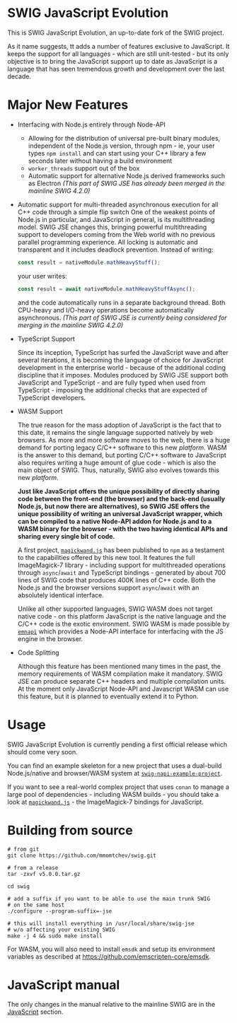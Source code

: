 # SWIG JavaScript Evolution

This is SWIG JavaScript Evolution, an up-to-date fork of the SWIG project.

As it name suggests, tt adds a number of features exclusive to JavaScript. It keeps the support for all languages - which are still unit-tested - but its only objective is to bring the JavaScript support up to date as JavaScript is a language that has seen tremendous growth and development over the last decade.

# Major New Features

* Interfacing with Node.js entirely through Node-API
  - Allowing for the distribution of universal pre-built binary modules, independent of the Node.js version, through npm - ie, your user types `npm install` and can start using your C++ library a few seconds later without having a build environment
  - `worker_threads` support out of the box
  - Automatic support for alternative Node.js derived frameworks such as Electron
  *(This part of SWIG JSE has already been merged in the mainline SWIG 4.2.0)*

* Automatic support for multi-threaded asynchronous execution for all C++ code through a simple flip switch
  One of the weakest points of Node.js in particular, and JavaScript in general, is its multithreading model. SWIG JSE changes this, bringing powerful multithreading support to developers coming from the Web world with no previous parallel programming experience. All locking is automatic and transparent and it includes deadlock prevention. Instead of writing:
   ```js
   const result = nativeModule.mathHeavyStuff();
   ```
   your user writes:
   ```js
   const result = await nativeModule.mathHeavyStuffAsync();
   ```
   and the code automatically runs in a separate background thread. Both CPU-heavy and I/O-heavy operations become automatically asynchronous.
  *(This part of SWIG JSE is currently being considered for merging in the mainline SWIG 4.2.0)*

* TypeScript Support

  Since its inception, TypeScript has surfed the JavaScript wave and after several iterations, it is becoming the language of choice for JavaScript development in the enterprise world - because of the additional coding discipline that it imposes. Modules produced by SWIG JSE support both JavaScript and TypeScript - and are fully typed when used from TypeScript - imposing the additional checks that are expected of TypeScript developers.

* WASM Support

  The true reason for the mass adoption of JavaScript is the fact that to this date, it remains the single language supported natively by web browsers. As more and more software moves to the web, there is a huge demand for porting legacy C/C++ software to this new *platform*. WASM is the answer to this demand, but porting C/C++ software to JavaScript also requires writing a huge amount of glue code - which is also the main object of SWIG. Thus, naturally, SWIG also evolves towards this new *platform*.

  **Just like JavaScript offers the unique possibility of directly sharing code between the front-end (the browser) and the back-end (usually Node.js, but now there are alternatives), so SWIG JSE offers the unique possibility of writing an universal JavaScript wrapper, which can be compiled to a native Node-API addon for Node.js and to a WASM binary for the browser - with the two having identical APIs and sharing every single bit of code.**

  A first project, [`magickwand.js`](https://github.com/mmomtchev/magickwand.js) has been published to `npm` as a testament to the capabilities offered by this new tool. It features the full ImageMagick-7 library - including support for multithreaded operations through `async`/`await` and TypeScript bindings - generated by about 700 lines of SWIG code that produces 400K lines of C++ code. Both the Node.js and the browser versions support `async`/`await` with an absolutely identical interface.
  
  Unlike all other supported languages, SWIG WASM does not target native code - on this platform JavaScript is the native language and the C/C++ code is the exotic environment. SWIG WASM is made possible by [`emnapi`](https://github.com/toyobayashi/emnapi) which provides a Node-API interface for interfacing with the JS engine in the browser.

* Code Splitting

  Although this feature has been mentioned many times in the past, the memory requirements of WASM compilation make it mandatory. SWIG JSE can produce separate C++ headers and multiple compilation units. At the moment only JavaScript Node-API and Javascript WASM can use this feature, but it is planned to eventually extend it to Python.


# Usage

SWIG JavaScript Evolution is currently pending a first official release which should come very soon.

You can find an example skeleton for a new project that uses a dual-build Node.js/native and browser/WASM system at [`swig-napi-example-project`](https://github.com/mmomtchev/swig-napi-example-project).

If you want to see a real-world complex project that uses `conan` to manage a large pool of dependencies - including WASM builds -  you should take a look at [`magickwand.js`](https://github.com/mmomtchev/magickwand.js) - the ImageMagick-7 bindings for JavaScript.

# Building from source

```shell
# from git
git clone https://github.com/mmomtchev/swig.git

# from a release
tar -zxvf v5.0.0.tar.gz

cd swig

# add a suffix if you want to be able to use the main trunk SWIG
# on the same host
./configure --program-suffix=-jse

# this will install everything in /usr/local/share/swig-jse
# w/o affecting your existing SWIG
make -j 4 && sudo make install
```

For WASM, you will also need to install `emsdk` and setup its environment variables as described at
https://github.com/emscripten-core/emsdk.

# JavaScript manual

The only changes in the manual relative to the mainline SWIG are in the [JavaScript](https://htmlpreview.github.io/?https://github.com/mmomtchev/swig/blob/main/Doc/Manual/Javascript.html) section.
